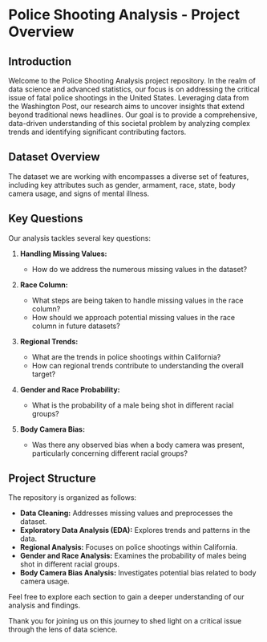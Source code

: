 # Police Shooting Analysis - Project Overview

## Introduction
Welcome to the Police Shooting Analysis project repository. In the realm of data science and advanced statistics, our focus is on addressing the critical issue of fatal police shootings in the United States. Leveraging data from the Washington Post, our research aims to uncover insights that extend beyond traditional news headlines. Our goal is to provide a comprehensive, data-driven understanding of this societal problem by analyzing complex trends and identifying significant contributing factors.

## Dataset Overview
The dataset we are working with encompasses a diverse set of features, including key attributes such as gender, armament, race, state, body camera usage, and signs of mental illness.

## Key Questions
Our analysis tackles several key questions:

1. **Handling Missing Values:**
   - How do we address the numerous missing values in the dataset?
   
2. **Race Column:**
   - What steps are being taken to handle missing values in the race column?
   - How should we approach potential missing values in the race column in future datasets?

3. **Regional Trends:**
   - What are the trends in police shootings within California?
   - How can regional trends contribute to understanding the overall target?

4. **Gender and Race Probability:**
   - What is the probability of a male being shot in different racial groups?

5. **Body Camera Bias:**
   - Was there any observed bias when a body camera was present, particularly concerning different racial groups?

## Project Structure
The repository is organized as follows:

- **Data Cleaning:** Addresses missing values and preprocesses the dataset.
- **Exploratory Data Analysis (EDA):** Explores trends and patterns in the data.
- **Regional Analysis:** Focuses on police shootings within California.
- **Gender and Race Analysis:** Examines the probability of males being shot in different racial groups.
- **Body Camera Bias Analysis:** Investigates potential bias related to body camera usage.

Feel free to explore each section to gain a deeper understanding of our analysis and findings.

Thank you for joining us on this journey to shed light on a critical issue through the lens of data science.
